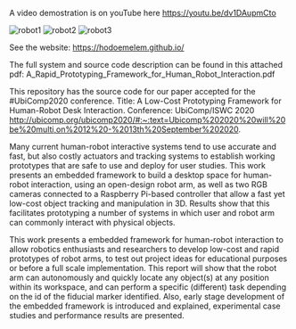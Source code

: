 A video demostration is on youTube here https://youtu.be/dv1DAupmCto

![robot1](https://user-images.githubusercontent.com/67382222/111897398-09a00280-8a20-11eb-8b5a-8df27075609b.JPG)
![robot2](https://user-images.githubusercontent.com/67382222/111897407-1ae90f00-8a20-11eb-9f4f-488f97be4e83.JPG)
![robot3](https://user-images.githubusercontent.com/67382222/111897413-26d4d100-8a20-11eb-88a0-77cf2339ded5.JPG)

See the website: https://hodoemelem.github.io/ 

The full system and source code description can be found in this attached pdf: 
A_Rapid_Prototyping_Framework_for_Human_Robot_Interaction.pdf

This repository has the source code for our paper accepted for the #UbiComp2020 conference.
Title: A Low-Cost Prototyping Framework for Human-Robot Desk Interaction.
Conference: UbiComp/ISWC 2020 http://ubicomp.org/ubicomp2020/#:~:text=Ubicomp%202020%20will%20be%20multi,on%2012%20-%2013th%20September%202020.

Many current human-robot interactive systems tend to use accurate and fast, but also costly actuators
and tracking systems to establish working prototypes that are safe to use and deploy for user studies.
This work presents an embedded framework to build a desktop space for human-robot interaction, using 
an open-design robot arm, as well as two RGB cameras connected to a Raspberry Pi-based controller that 
allow a fast yet low-cost object tracking and manipulation in 3D. Results show that this facilitates
prototyping a number of systems in which user and robot arm can commonly interact with physical objects.

This work presents a embedded framework for human-robot interaction to allow robotics enthusiasts and researchers
to develop low-cost and rapid prototypes of robot arms, to test out project ideas for educational purposes or before
a full scale implementation. This report will show that the robot arm can autonomously and quickly locate any object(s)
at any position within its workspace, and can perform a specific (different) task depending on the id of the fiducial marker 
identified. Also, early stage development of the embedded framework is introduced and explained, experimental case studies and
performance results are presented. 




